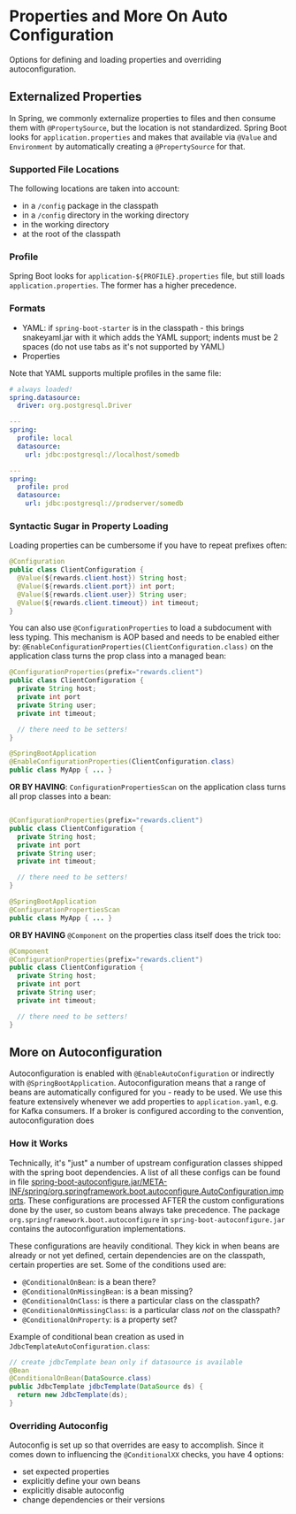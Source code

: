 # Properties and More On Auto Configuration

Options for defining and loading properties and overriding autoconfiguration.


## Externalized Properties

In Spring, we commonly externalize properties to files and then consume them with `@PropertySource`, but the location is not standardized.
Spring Boot looks for `application.properties` and makes that available via `@Value` and `Environment` by automatically creating a `@PropertySource` for that. 

### Supported File Locations

The following locations are taken into account:

* in a `/config` package in the classpath
* in a `/config` directory in the working directory
* in the working directory
* at the root of the classpath

### Profile

Spring Boot looks for `application-${PROFILE}.properties` file, but still loads `application.properties`. The former has a higher precedence.

### Formats

* YAML: if `spring-boot-starter` is in the classpath - this brings snakeyaml.jar with it which adds the YAML support; indents must be 2 spaces (do not use tabs as it's not supported by YAML)
* Properties

Note that YAML supports multiple profiles in the same file:

```yaml
# always loaded!
spring.datasource:
  driver: org.postgresql.Driver

---
spring:
  profile: local
  datasource:
    url: jdbc:postgresql://localhost/somedb

---
spring:
  profile: prod
  datasource:
    url: jdbc:postgresql://prodserver/somedb
```

### Syntactic Sugar in Property Loading

Loading properties can be cumbersome if you have to repeat prefixes often:

```java
@Configuration
public class ClientConfiguration {
  @Value(${rewards.client.host}) String host;
  @Value(${rewards.client.port}) int port;
  @Value(${rewards.client.user}) String user;
  @Value(${rewards.client.timeout}) int timeout;
}
```

You can also use `@ConfigurationProperties` to load a subdocument with less typing. This mechanism is AOP based and needs to be enabled either by: `@EnableConfigurationProperties(ClientConfiguration.class)` on the application class turns the prop class into a managed bean:

```java
@ConfigurationProperties(prefix="rewards.client")
public class ClientConfiguration {
  private String host;
  private int port
  private String user;
  private int timeout;

  // there need to be setters!
}

@SpringBootApplication
@EnableConfigurationProperties(ClientConfiguration.class)
public class MyApp { ... }
```

**OR BY HAVING**: `ConfigurationPropertiesScan` on the application class turns all prop classes into a bean:

```java

@ConfigurationProperties(prefix="rewards.client")
public class ClientConfiguration {
  private String host;
  private int port
  private String user;
  private int timeout;

  // there need to be setters!
}

@SpringBootApplication
@ConfigurationPropertiesScan
public class MyApp { ... }
```

**OR BY HAVING** `@Component` on the properties class itself does the trick too:

```java
@Component
@ConfigurationProperties(prefix="rewards.client")
public class ClientConfiguration {
  private String host;
  private int port
  private String user;
  private int timeout;

  // there need to be setters!
}
```

## More on Autoconfiguration

Autoconfiguration is enabled with `@EnableAutoConfiguration` or indirectly with `@SpringBootApplication`. Autoconfiguration means that a range of beans are automatically configured for you - ready to be used. We use this feature extensively whenever we add properties to `application.yaml`, e.g. for Kafka consumers. If a broker is configured according to the convention, autoconfiguration does 

### How it Works
Technically, it's "just" a number of upstream configuration classes shipped with the spring boot dependencies. A list of all these configs can be found in file [spring-boot-autoconfigure.jar/META-INF/spring/org.springframework.boot.autoconfigure.AutoConfiguration.imports](https://github.com/spring-projects/spring-boot/blob/main/spring-boot-project/spring-boot-autoconfigure/src/main/resources/META-INF/spring/org.springframework.boot.autoconfigure.AutoConfiguration.imports). These configurations are processed AFTER the custom configurations done by the user, so custom beans always take precedence. The package `org.springframework.boot.autoconfigure` in `spring-boot-autoconfigure.jar` contains  the autoconfiguration implementations.

These configurations are heavily conditional. They kick in when beans are already or not yet defined, certain dependencies are on the classpath, certain properties are set. Some of the conditions used are:
* `@ConditionalOnBean`: is a bean there?
* `@ConditionalOnMissingBean`: is a bean missing?
* `@ConditionalOnClass`: is there a particular class on the classpath?
* `@ConditionalOnMissingClass`: is a particular class _not_ on the classpath?
* `@ConditionalOnProperty`: is a property set?

Example of conditional bean creation as used in `JdbcTemplateAutoConfiguration.class`:
```java
// create jdbcTemplate bean only if datasource is available
@Bean
@ConditionalOnBean(DataSource.class)
public JdbcTemplate jdbcTemplate(DataSource ds) {
  return new JdbcTemplate(ds);
}
```

### Overriding Autoconfig

Autoconfig is set up so that overrides are easy to accomplish. Since it comes down to influencing the `@ConditionalXX` checks, you have 4 options:

* set expected properties
* explicitly define your own beans
* explicitly disable autoconfig
* change dependencies or their versions







